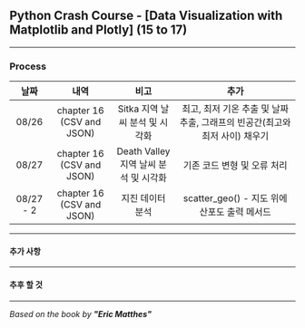 ## Python Crash Course - \[Data Visualization with Matplotlib and Plotly] (15 to 17)

---

### Process

|    날짜     |            내역             |             비고              |                      추가                       |
|:---------:|:-------------------------:|:---------------------------:|:---------------------------------------------:|
|   08/26   | chapter 16 (CSV and JSON) |    Sitka 지역 날씨 분석 및 시각화     | 최고, 최저 기온 추출 및 날짜 추출, 그래프의 빈공간(최고와 최저 사이) 채우기 |
|   08/27   | chapter 16 (CSV and JSON) | Death Valley 지역 날씨 분석 및 시각화 |               기존 코드 변형 및 오류 처리                |
| 08/27 - 2 | chapter 16 (CSV and JSON) |          지진 데이터 분석          |        scatter_geo() - 지도 위에 산포도 출력 메서드        |


---

#### 추가 사항

---

#### 추후 할 것


---

*Based on the book by **"Eric Matthes"***